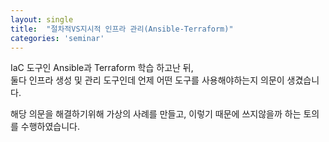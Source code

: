 ```yaml
---
layout: single
title:  "절차적VS지시적 인프라 관리(Ansible-Terraform)"
categories: 'seminar'
---
```


IaC 도구인 Ansible과 Terraform 학습 하고난 뒤,      
둘다 인프라 생성 및 관리 도구인데 언제 어떤 도구를 사용해야하는지 의문이 생겼습니다.        

해당 의문을 해결하기위해 가상의 사례를 만들고, 이렇기 때문에 쓰지않을까 하는 토의를 수행하였습니다.     
